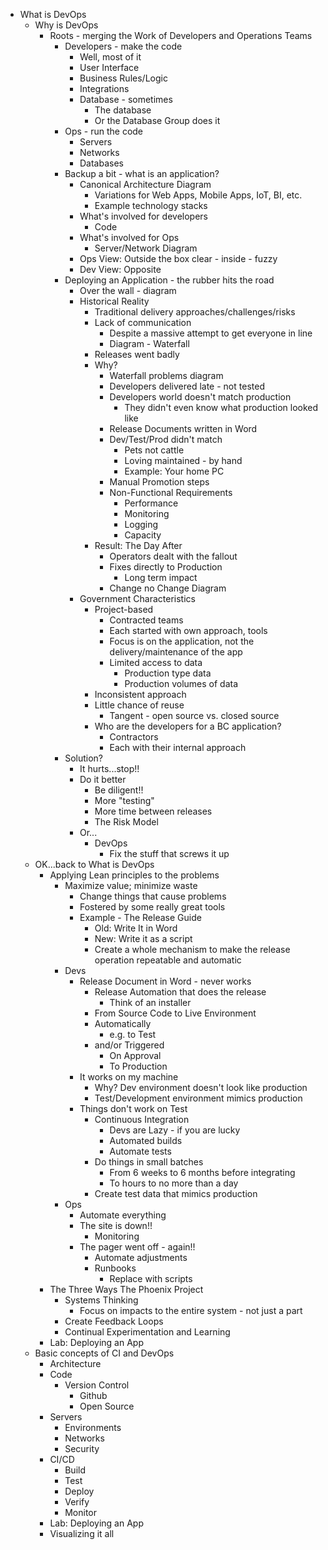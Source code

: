 * What is DevOps
	* Why is DevOps
		* Roots - merging the Work of Developers and Operations Teams
			* Developers - make the code
				* Well, most of it
				* User Interface
				* Business Rules/Logic
				* Integrations
				* Database - sometimes
					* The database
					* Or the Database Group does it
			* Ops - run the code
				* Servers
				* Networks
				* Databases
			* Backup a bit - what is an application?
				* Canonical Architecture Diagram
					* Variations for Web Apps, Mobile Apps, IoT, BI, etc.
					* Example technology stacks
				* What's involved for developers
					* Code
				* What's involved for Ops
					* Server/Network Diagram
				* Ops View: Outside the box clear - inside - fuzzy
				* Dev View: Opposite
			* Deploying an Application - the rubber hits the road
				* Over the wall - diagram
				* Historical Reality
					* Traditional delivery approaches/challenges/risks
					* Lack of communication
						* Despite a massive attempt to get everyone in line
						* Diagram - Waterfall
					* Releases went badly
					* Why?
						* Waterfall problems diagram
						* Developers delivered late - not tested
						* Developers world doesn't match production
							* They didn't even know what production looked like
						* Release Documents written in Word
						* Dev/Test/Prod didn't match
							* Pets not cattle
							* Loving maintained - by hand
							* Example: Your home PC
						* Manual Promotion steps
						* Non-Functional Requirements
							* Performance
							* Monitoring
							* Logging
							* Capacity
					* Result: The Day After
						* Operators dealt with the fallout
						* Fixes directly to Production
							* Long term impact
						* Change no Change Diagram
				* Government Characteristics
					* Project-based
						* Contracted teams
						* Each started with own approach, tools
						* Focus is on the application, not the delivery/maintenance of the app
						* Limited access to data
							* Production type data
							* Production volumes of data
					* Inconsistent approach
					* Little chance of reuse
						* Tangent - open source vs. closed source
					* Who are the developers for a BC application?
						* Contractors
						* Each with their internal approach
			* Solution?
				* It hurts...stop!!
				* Do it better
					* Be diligent!!
					* More "testing"
					* More time between releases
					* The Risk Model
				* Or...
					* DevOps
						* Fix the stuff that screws it up
	* OK...back to
What is DevOps
		* Applying Lean principles to the problems
			* Maximize value; minimize waste
				* Change things that cause problems
				* Fostered by some really great tools
				* Example - The Release Guide
					* Old: Write It in Word
					* New: Write it as a script
					* Create a whole mechanism to make the release operation repeatable and automatic
			* Devs
				* Release Document in Word - never works
					* Release Automation that does the release
						* Think of an installer
					* From Source Code to Live Environment
					* Automatically
						* e.g. to Test
					* and/or Triggered
						* On Approval
						* To Production
				* It works on my machine
					* Why? Dev environment doesn't look like production
					* Test/Development environment mimics production
				* Things don't work on Test
					* Continuous Integration
						* Devs are Lazy - if you are lucky
						* Automated builds
						* Automate tests
					* Do things in small batches
						* From 6 weeks to 6 months before integrating
						* To hours to no more than a day
					* Create test data that mimics production
			* Ops
				* Automate everything
				* The site is down!!
					* Monitoring
				* The pager went off - again!!
					* Automate adjustments
					* Runbooks
						* Replace with scripts
		* The Three Ways The Phoenix Project
			* Systems Thinking
				* Focus on impacts to the entire system - not just a part
			* Create Feedback Loops
			* Continual Experimentation and Learning
		* Lab: Deploying an App
	* Basic concepts of CI and DevOps
		* Architecture
		* Code
			* Version Control
				* Github
				* Open Source
		* Servers
			* Environments
			* Networks
			* Security
		* CI/CD
			* Build
			* Test
			* Deploy
			* Verify
			* Monitor
		* Lab: Deploying an App
		* Visualizing it all
